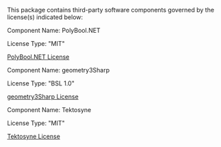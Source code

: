 This package contains third-party software components governed by the license(s) indicated below:

Component Name: PolyBool.NET

License Type: "MIT"

[PolyBool.NET License](https://github.com/idormenco/PolyBool.Net/blob/master/LICENSE)

Component Name: geometry3Sharp

License Type: "BSL 1.0"

[geometry3Sharp License](https://github.com/gradientspace/geometry3Sharp/blob/master/LICENSE)

Component Name: Tektosyne

License Type: "MIT"

[Tektosyne License](https://github.com/prepare/Tektosyne.NET/blob/master/LICENSE)